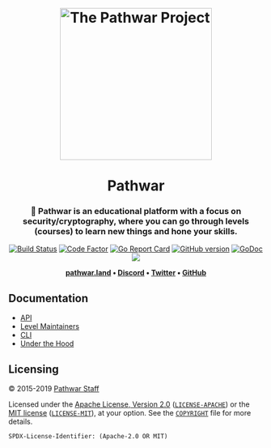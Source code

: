 <h1 align="center">
  <br>
  <img src="https://raw.githubusercontent.com/pathwar/pathwar/master/assets/logotype/mono/MONO-pathwar-logotype.svg?sanitize=true" alt="The Pathwar Project" height="300px">
  <br>
  <br>
  Pathwar
  <br>
</h1>

<h3 align="center">🤝 Pathwar is an educational platform with a focus on security/cryptography, where you can go through levels (courses) to learn new things and hone your skills.</h3>

<p align="center">
  <a href="https://circleci.com/gh/pathwar/pathwar"><img src="https://circleci.com/gh/pathwar/pathwar.svg?style=shield" alt="Build Status"></a>
  <a href="https://www.codefactor.io/repository/github/pathwar/pathwar"><img src="https://www.codefactor.io/repository/github/pathwar/pathwar/badge" alt="Code Factor"></a>
  <a href="https://goreportcard.com/report/pathwar/pathwar"><img src="https://goreportcard.com/badge/pathwar/pathwar" alt="Go Report Card"></a>
  <a href="https://github.com/pathwar/pathwar/releases"><img src="https://badge.fury.io/gh/pathwar%2Fpathwar.svg" alt="GitHub version"></a>
  <a href="https://godoc.org/pathwar.land/go"><img src="https://godoc.org/pathwar.land/go?status.svg" alt="GoDoc"></a>
  <a href="https://codecov.io/gh/pathwar/pathwar"><img src="https://codecov.io/gh/pathwar/pathwar/branch/master/graph/badge.svg" /></a>
</p>

<p align="center"><b>
  <a href="https://pathwar.land">pathwar.land</a> •
  <a href="https://crpt.fyi/pathwar-discord">Discord</a> •
  <a href="https://twitter.com/pathwar_land">Twitter</a> •
  <a href="https://github.com/pathwar">GitHub</a>
</b></p>

## Documentation

* [API](https://github.com/pathwar/pathwar/wiki/API)
* [Level Maintainers](https://github.com/pathwar/pathwar/wiki/Level-Maintainers)
* [CLI](https://github.com/pathwar/pathwar/wiki/CLI)
* [Under the Hood](https://github.com/pathwar/pathwar/wiki/Under-the-Hood)

## Licensing

© 2015-2019 [Pathwar Staff](https://pathwar.land)

Licensed under the [Apache License, Version 2.0](https://www.apache.org/licenses/LICENSE-2.0) ([`LICENSE-APACHE`](LICENSE-APACHE)) or the [MIT license](https://opensource.org/licenses/MIT) ([`LICENSE-MIT`](LICENSE-MIT)), at your option. See the [`COPYRIGHT`](COPYRIGHT) file for more details.

`SPDX-License-Identifier: (Apache-2.0 OR MIT)`
